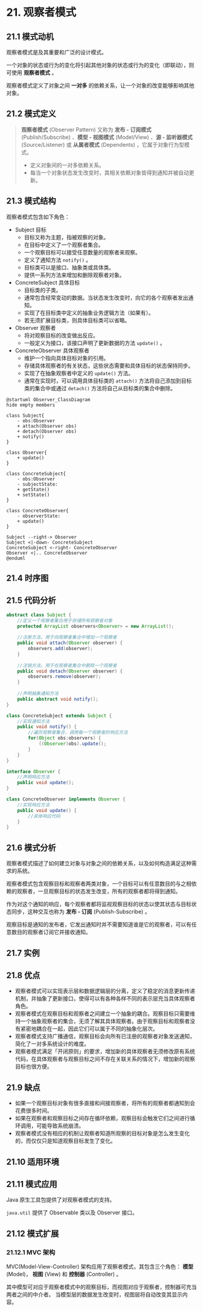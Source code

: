 # 21. 观察者模式

## 21.1 模式动机

观察者模式是及其重要和广泛的设计模式。

一个对象的状态或行为的变化将引起其他对象的状态或行为的变化（即联动），则可使用 **观察者模式** 。

观察者模式定义了对象之间 **一对多** 的依赖关系，让一个对象的改变能够影响其他对象。

## 21.2 模式定义

> **观察者模式** (Observer Pattern) 又称为 **发布 - 订阅模式** (Publish/Subscribe) 、**模型 - 视图模式** (Model/View) 、**源 - 监听器模式** (Source/Listener) 或 **从属者模式** (Dependents) ，它属于对象行为型模式。
>
> - 定义对象间的一对多依赖关系。
> - 每当一个对象状态发生改变时，其相关依赖对象皆得到通知并被自动更新。

## 21.3 模式结构

观察者模式包含如下角色：

- Subject 目标
  - 目标又称为主题，指被观察的对象。
  - 在目标中定义了一个观察者集合。
  - 一个观察目标可以接受任意数量的观察者来观察。
  - 定义了通知方法 `notify()` 。
  - 目标类可以是接口、抽象类或具体类。
  - 提供一系列方法来增加和删除观察者对象。
- ConcreteSubject 具体目标
  - 目标类的子类。
  - 通常包含经常变动的数据。当状态发生改变时，向它的各个观察者发出通知。
  - 实现了在目标类中定义的抽象业务逻辑方法（如果有）。
  - 若无须扩展目标类，则具体目标类可以省略。
- Observer 观察者
  - 将对观察目标的改变做出反应。
  - 一般定义为接口，该接口声明了更新数据的方法 `update()` 。
- ConcreteObserver 具体观察者
  - 维护一个指向具体目标对象的引用。
  - 存储具体观察者的有关状态，这些状态需要和具体目标的状态保持同步。
  - 实现了在抽象观察者中定义的 `update()` 方法。
  - 通常在实现时，可以调用具体目标类的 `attach()` 方法将自己添加到目标类的集合中或通过 `detach()` 方法将自己从目标类的集合中删除。

```PlantUML
@startuml Observer_ClassDiagram
hide empty members

class Subject{
    - obs:Observer
    + attach(Observer obs)
    + detach(Observer obs)
    + notify()
}

class Observer{
    + update()
}

class ConcreteSubject{
    - obs:Observer
    - subjectState:
    + getState()
    + setState()
}

class ConcreteObserver{
    - observerState:
    + update()
}

Subject --right-> Observer
Subject <|-down- ConcreteSubject
ConcreteSubject <-right- ConcreteObserver
Observer <|.. ConcreteObserver
@enduml
```

## 21.4 时序图

## 21.5 代码分析

```JAVA
abstract class Subject {
    //定义一个观察者集合用于存储所有观察者对象
    protected ArrayList observers<Observer> = new ArrayList();
 
    //注册方法，用于向观察者集合中增加一个观察者
    public void attach(Observer observer) {
        observers.add(observer);
    }
 
    //注销方法，用于在观察者集合中删除一个观察者
    public void detach(Observer observer) {
        observers.remove(observer);
    }
 
    //声明抽象通知方法
    public abstract void notify();
}
```

```JAVA
class ConcreteSubject extends Subject {
    //实现通知方法
    public void notify() {
        //遍历观察者集合，调用每一个观察者的响应方法
        for(Object obs:observers) {
            ((Observer)obs).update();
        }
    }
}
```

```JAVA
interface Observer {
    //声明响应方法
    public void update();
}
```

```JAVA
class ConcreteObserver implements Observer {
    //实现响应方法
    public void update() {
        //具体响应代码
    }
}
```

## 21.6 模式分析

观察者模式描述了如何建立对象与对象之间的依赖关系，以及如何构造满足这种需求的系统。

观察者模式包含观察目标和观察者两类对象，一个目标可以有任意数目的与之相依赖的观察者，一旦观察目标的状态发生改变，所有的观察者都将得到通知。

作为对这个通知的响应，每个观察者都将监视观察目标的状态以使其状态与目标状态同步，这种交互也称为 **发布 - 订阅** (Publish-Subscribe) 。

观察目标是通知的发布者，它发出通知时并不需要知道谁是它的观察者，可以有任意数目的观察者订阅它并接收通知。

## 21.7 实例

## 21.8 优点

- 观察者模式可以实现表示层和数据逻辑层的分离，定义了稳定的消息更新传递机制，并抽象了更新接口，使得可以有各种各样不同的表示层充当具体观察者角色。
- 观察者模式在观察目标和观察者之间建立一个抽象的耦合。观察目标只需要维持一个抽象观察者的集合，无须了解其具体观察者。由于观察目标和观察者没有紧密地耦合在一起，因此它们可以属于不同的抽象化层次。
- 观察者模式支持广播通信，观察目标会向所有已注册的观察者对象发送通知，简化了一对多系统设计的难度。
- 观察者模式满足「开闭原则」的要求，增加新的具体观察者无须修改原有系统代码，在具体观察者与观察目标之间不存在关联关系的情况下，增加新的观察目标也很方便。

## 21.9 缺点

- 如果一个观察目标对象有很多直接和间接观察者，将所有的观察者都通知到会花费很多时间。
- 如果在观察者和观察目标之间存在循环依赖，观察目标会触发它们之间进行循环调用，可能导致系统崩溃。
- 观察者模式没有相应的机制让观察者知道所观察的目标对象是怎么发生变化的，而仅仅只是知道观察目标发生了变化。

## 21.10 适用环境

## 21.11 模式应用

Java 原生工具包提供了对观察者模式的支持。

`java.util` 提供了 Observable 类以及 Observer 接口。

## 21.12 模式扩展

### 21.12.1 MVC 架构

MVC(Model-View-Controller) 架构应用了观察者模式，其包含三个角色： **模型** (Model)， **视图** (View) 和 **控制器** (Controller) 。

其中模型可对应于观察者模式中的观察目标，而视图对应于观察者，控制器可充当两者之间的中介者。
当模型层的数据发生改变时，视图层将自动改变其显示内容。
